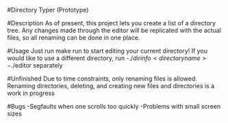#Directory Typer (Prototype)

#Description
As of present, this project lets you create a list of a directory tree. Any changes made through the editor will be replicated with the actual files, so all renaming can be done in one place.

#Usage
Just run make run to start editing your current directory!
If you would like to use a different directory, run
-$./dirinfo <directory name>
-$./editor
separately

#Unfinished
Due to time constraints, only renaming files is allowed. Renaming directories, deleting, and creating new files and directories is a work in progress

#Bugs
-Segfaults when one scrolls too quickly
-Problems with small screen sizes
